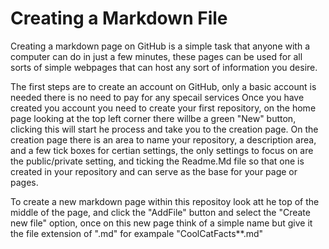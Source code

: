 # Creating a Markdown File

Creating a markdown page on GitHub is a simple task that anyone with a computer can do in just a few minutes, these pages can be used for all sorts of simple webpages that can host any sort of information you desire. 

The first steps are to create an account on GitHub, only a basic account is needed there is no need to pay for any specail services
Once you have created you account you need to create your first repository, on the home page looking at the top left corner there willbe a green "New" button, clicking this will start he process and take you to the creation page. On the creation page there is an area to name your repository, a description area, and a few tick boxes for certian settings, the only settings to focus on are the public/private setting, and ticking the Readme.Md file so that one is created in your repository and can serve as the base for your page or pages. 

To create a new markdown page within this repositoy look att he top of the middle of the page, and click the "AddFile" button and select the "Create new file" option, once on this new page think of a simple name but give it the file extension of ".md" for exampale "CoolCatFacts**.md" 
